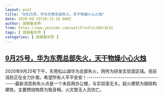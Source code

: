 ```yaml
---
layout: post
title: "9月25号，华为东莞总部失火，天干物燥小心火烛"
date: 2020-09-25T10:15:18.000Z
author: 放眼看世界
from: https://www.youtube.com/watch?v=FsCx9bt2E1U
tags: [ 放眼看世界 ]
categories: [ 放眼看世界 ]
---
```

<!--1601028918000-->
[9月25号，华为东莞总部失火，天干物燥小心火烛](https://www.youtube.com/watch?v=FsCx9bt2E1U)
------

<div>
2020年9月25号下午，东莞松山湖华为总部失火，网传为研发实验室区域。目前消防正在全力扑救。希望所有人平平安安！-----------------------------------------最新消息称失火点是一个未启用办公楼，与实验室无关。起火建筑为钢结构建筑，主要燃烧物质为吸音棉。火灾暂无人员伤亡。
</div>
